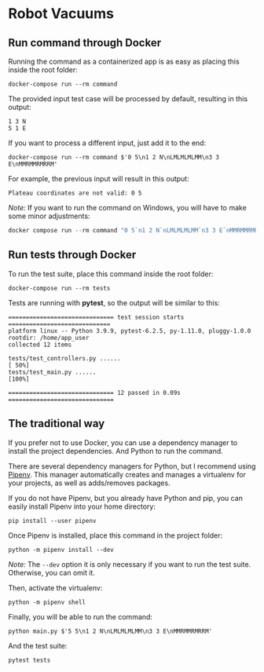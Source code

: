 # Robot Vacuums

## Run command through Docker

Running the command as a containerized app is as easy as placing this inside the
root folder:

```shell
docker-compose run --rm command
```

The provided input test case will be processed by default, resulting in this 
output: 

```
1 3 N
5 1 E
```

If you want to process a different input, just add it to the end:

```shell
docker-compose run --rm command $'0 5\n1 2 N\nLMLMLMLMM\n3 3 E\nMMRMMRMRRM'
```

For example, the previous input will result in this output:

```
Plateau coordinates are not valid: 0 5
```

_Note:_ If you want to run the command on Windows, you will have to make some 
minor adjustments:

```powershell
docker compose run --rm command "0 5`n1 2 N`nLMLMLMLMM`n3 3 E`nMMRMMRMRRM"
```

## Run tests through Docker

To run the test suite, place this command inside the root folder: 

```shell
docker-compose run --rm tests
```

Tests are running with **pytest**, so the output will be similar to this:

```
============================== test session starts =============================
platform linux -- Python 3.9.9, pytest-6.2.5, py-1.11.0, pluggy-1.0.0
rootdir: /home/app_user
collected 12 items

tests/test_controllers.py ......                                          [ 50%]
tests/test_main.py ......                                                 [100%]

============================== 12 passed in 0.09s ==============================
```

## The traditional way

If you prefer not to use Docker, you can use a dependency manager to install 
the project dependencies. And Python to run the command.

There are several dependency managers for Python, but I recommend using 
[Pipenv](https://pipenv.pypa.io/en/latest/). This manager automatically creates 
and manages a virtualenv for your projects, as well as adds/removes packages.  

If you do not have Pipenv, but you already have Python and pip, you can easily 
install Pipenv into your home directory:

```shell
pip install --user pipenv
```

Once Pipenv is installed, place this command in the project folder:

```shell
python -m pipenv install --dev
```

_Note:_ The `--dev` option it is only necessary if you want to run the test suite. 
Otherwise, you can omit it.

Then, activate the virtualenv:

```shell
python -m pipenv shell
```

Finally, you will be able to run the command:

```shell
python main.py $'5 5\n1 2 N\nLMLMLMLMM\n3 3 E\nMMRMMRMRRM'
```

And the test suite:

```shell
pytest tests
```
